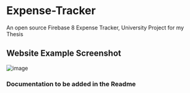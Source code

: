 # Expense-Tracker
An open source Firebase 8 Expense Tracker, University Project for my Thesis

## Website Example Screenshot
![image](https://github.com/user-attachments/assets/63f59dc3-e0d0-4370-9fd4-7b60c22dde4b)

### Documentation to be added in the Readme
